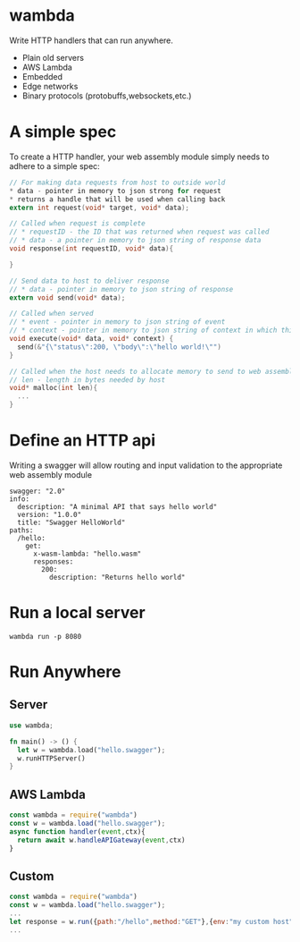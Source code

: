 # wambda

Write HTTP handlers that can run anywhere.
* Plain old servers
* AWS Lambda
* Embedded
* Edge networks
* Binary protocols (protobuffs,websockets,etc.)

# A simple spec

To create a HTTP handler, your web assembly module simply needs to adhere to a simple spec:

```C
// For making data requests from host to outside world
* data - pointer in memory to json strong for request
* returns a handle that will be used when calling back
extern int request(void* target, void* data);

// Called when request is complete
// * requestID - the ID that was returned when request was called 
// * data - a pointer in memory to json string of response data
void response(int requestID, void* data){

}

// Send data to host to deliver response
// * data - pointer in memory to json string of response
extern void send(void* data);

// Called when served
// * event - pointer in memory to json string of event
// * context - pointer in memory to json string of context in which this server is run ( host specific )
void execute(void* data, void* context) {
  send(&"{\"status\":200, \"body\":\"hello world!\"")
}

// Called when the host needs to allocate memory to send to web assembly module
// len - length in bytes needed by host
void* malloc(int len){
  ...
}
```

# Define an HTTP api
Writing a swagger will allow routing and input validation to the appropriate web assembly module

```swagger
swagger: "2.0"
info:
  description: "A minimal API that says hello world"
  version: "1.0.0"
  title: "Swagger HelloWorld"
paths:
  /hello:
    get:
      x-wasm-lambda: "hello.wasm"
      responses:
        200:
          description: "Returns hello world"
```

# Run a local server

```
wambda run -p 8080
```

# Run Anywhere

## Server
```rust
use wambda;

fn main() -> () {
  let w = wambda.load("hello.swagger");
  w.runHTTPServer()
}
```

## AWS Lambda
```js
const wambda = require("wambda")
const w = wambda.load("hello.swagger");
async function handler(event,ctx){
  return await w.handleAPIGateway(event,ctx)
}
```

## Custom 
```js
const wambda = require("wambda")
const w = wambda.load("hello.swagger");
...
let response = w.run({path:"/hello",method:"GET"},{env:"my custom host"});
...
```
